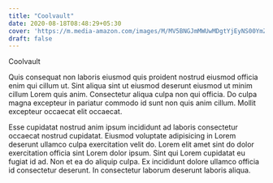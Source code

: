 ```yaml
---
title: "Coolvault"
date: 2020-08-18T08:48:29+05:30
cover: 'https://m.media-amazon.com/images/M/MV5BNGJmMWUwMDgtYjEyNS00YmZhLTk3ZGEtZDliZDBhMDJkMGUyXkEyXkFqcGdeQXVyMDM2NDM2MQ@@._V1_FMjpg_UX1000_.jpg'
draft: false
---
```


Coolvault

Quis consequat non laboris eiusmod quis proident nostrud eiusmod officia enim qui cillum ut. Sint aliqua sint ut eiusmod deserunt eiusmod ut minim cillum Lorem quis anim. Consectetur aliqua culpa non qui officia. Do culpa magna excepteur in pariatur commodo id sunt non quis anim cillum. Mollit excepteur occaecat elit occaecat.

Esse cupidatat nostrud anim ipsum incididunt ad laboris consectetur occaecat nostrud cupidatat. Eiusmod voluptate adipisicing in Lorem deserunt ullamco culpa exercitation velit do. Lorem elit amet sint do dolor exercitation officia sint Lorem dolor ipsum. Sint qui Lorem cupidatat eu fugiat id ad. Non et ea do aliquip culpa. Ex incididunt dolore ullamco officia id consectetur deserunt. In consectetur laborum deserunt laboris aliqua.
